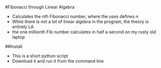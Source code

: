 #Fibonacci through Linear Algebra

* Calculates the _nth_ Fibonacci number, where the uses defines _n_
* While there is not a lot of linear algebra in the program, the theory is entirely LA
* the one millionth Fib number calculates in half a second on my rusty old laptop

##Install
* This is a short python script
* Download it and run it from the command line
